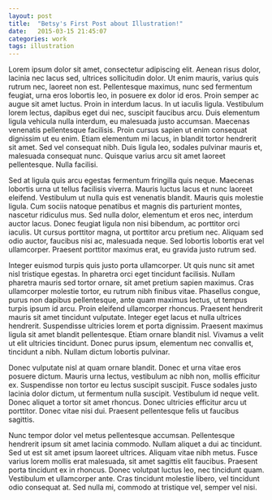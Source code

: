 ```yaml
---
layout: post
title:  "Betsy's First Post about Illustration!"
date:   2015-03-15 21:45:07
categories: work
tags: illustration
---
```

Lorem ipsum dolor sit amet, consectetur adipiscing elit. Aenean risus dolor, lacinia nec lacus sed, ultrices sollicitudin dolor. Ut enim mauris, varius quis rutrum nec, laoreet non est. Pellentesque maximus, nunc sed fermentum feugiat, urna eros lobortis leo, in posuere ex dolor id eros. Proin semper ac augue sit amet luctus. Proin in interdum lacus. In ut iaculis ligula. Vestibulum lorem lectus, dapibus eget dui nec, suscipit faucibus arcu. Duis elementum ligula vehicula nulla interdum, eu malesuada justo accumsan. Maecenas venenatis pellentesque facilisis. Proin cursus sapien ut enim consequat dignissim ut eu enim. Etiam elementum mi lacus, in blandit tortor hendrerit sit amet. Sed vel consequat nibh. Duis ligula leo, sodales pulvinar mauris et, malesuada consequat nunc. Quisque varius arcu sit amet laoreet pellentesque. Nulla facilisi.

Sed at ligula quis arcu egestas fermentum fringilla quis neque. Maecenas lobortis urna ut tellus facilisis viverra. Mauris luctus lacus et nunc laoreet eleifend. Vestibulum ut nulla quis est venenatis blandit. Mauris quis molestie ligula. Cum sociis natoque penatibus et magnis dis parturient montes, nascetur ridiculus mus. Sed nulla dolor, elementum et eros nec, interdum auctor lacus. Donec feugiat ligula non nisi bibendum, ac porttitor orci iaculis. Ut cursus porttitor magna, ut porttitor arcu pretium nec. Aliquam sed odio auctor, faucibus nisi ac, malesuada neque. Sed lobortis lobortis erat vel ullamcorper. Praesent porttitor maximus erat, eu gravida justo rutrum sed.

Integer euismod turpis quis justo porta ullamcorper. Ut quis nunc sit amet nisl tristique egestas. In pharetra orci eget tincidunt facilisis. Nullam pharetra mauris sed tortor ornare, sit amet pretium sapien maximus. Cras ullamcorper molestie tortor, eu rutrum nibh finibus vitae. Phasellus congue, purus non dapibus pellentesque, ante quam maximus lectus, ut tempus turpis ipsum id arcu. Proin eleifend ullamcorper rhoncus. Praesent hendrerit mauris sit amet tincidunt vulputate. Integer eget lacus et nulla ultrices hendrerit. Suspendisse ultricies lorem et porta dignissim. Praesent maximus ligula sit amet blandit pellentesque. Etiam ornare blandit nisl. Vivamus a velit ut elit ultricies tincidunt. Donec purus ipsum, elementum nec convallis et, tincidunt a nibh. Nullam dictum lobortis pulvinar.

Donec vulputate nisl at quam ornare blandit. Donec et urna vitae eros posuere dictum. Mauris urna lectus, vestibulum ac nibh non, mollis efficitur ex. Suspendisse non tortor eu lectus suscipit suscipit. Fusce sodales justo lacinia dolor dictum, ut fermentum nulla suscipit. Vestibulum id neque velit. Donec aliquet a tortor sit amet rhoncus. Donec ultricies efficitur arcu ut porttitor. Donec vitae nisi dui. Praesent pellentesque felis ut faucibus sagittis.

Nunc tempor dolor vel metus pellentesque accumsan. Pellentesque hendrerit ipsum sit amet lacinia commodo. Nullam aliquet a dui ac tincidunt. Sed ut est sit amet ipsum laoreet ultrices. Aliquam vitae nibh metus. Fusce varius lorem mollis erat malesuada, sit amet sagittis elit faucibus. Praesent porta tincidunt ex in rhoncus. Donec volutpat luctus leo, nec tincidunt quam. Vestibulum et ullamcorper ante. Cras tincidunt molestie libero, vel tincidunt odio consequat at. Sed nulla mi, commodo at tristique vel, semper vel nisi.

[jekyll]:      http://jekyllrb.com
[jekyll-gh]:   https://github.com/jekyll/jekyll
[jekyll-help]: https://github.com/jekyll/jekyll-help
